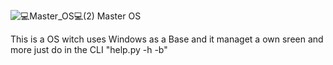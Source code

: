 ![💻Master_OS💻(2)](https://github.com/Master916Max/Master-OS/assets/132189974/49d6b998-cab3-4ff7-9978-aca63e507190)
Master OS 


This is a OS witch uses Windows as a Base and it managet a own sreen and more just do in the CLI "help.py -h -b"
